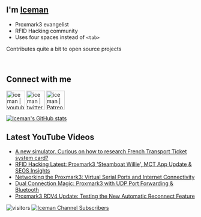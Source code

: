 ## I'm [Iceman][website]

- Proxmark3 evangelist
- RFID Hacking community
- Uses four spaces instead of `<tab>`

Contributes quite a bit to open source projects

<br />

## Connect with me

[<img align="left" alt="iceman | youtube" height="50px" src="https://upload.wikimedia.org/wikipedia/commons/0/09/YouTube_full-color_icon_%282017%29.svg" />][youtube]
[<img align="left" alt="iceman | twitter" height="50px" src="https://upload.wikimedia.org/wikipedia/commons/thumb/6/6b/Twitter_Logo_Blue.png/640px-Twitter_Logo_Blue.png" />][twitter]
[<img align="left" alt="iceman | Patreon" height="50px" src="https://upload.wikimedia.org/wikipedia/commons/5/5a/Patreon_logomark.svg" />][patreon]

<br /><br /><br />

[![Iceman's GitHub stats](https://github-readme-stats.vercel.app/api?username=iceman1001&show_icons=true&theme=calm)](https://github.com/anuraghazra/github-readme-stats)


## Latest YouTube Videos
<!-- YOUTUBE:START -->
- [A new simulator.    Curious on how to research French Transport Ticket system card?](https://www.youtube.com/watch?v=pQcF9c4MlH0)
- [RFID Hacking Latest:   Proxmark3 &#39;Steamboat Willie&#39;, MCT App Update &amp; SEOS Insights](https://www.youtube.com/watch?v=ZguDg2ZRjTc)
- [Networking the Proxmark3: Virtual Serial Ports and Internet Connectivity](https://www.youtube.com/watch?v=I9-FQTAMULQ)
- [Dual Connection Magic: Proxmark3 with UDP Port Forwarding &amp; Bluetooth](https://www.youtube.com/watch?v=ivKufk74kv4)
- [Proxmark3 RDV4 Update: Testing the New Automatic Reconnect Feature](https://www.youtube.com/watch?v=fyxnXoNRRdU)
<!-- YOUTUBE:END -->

[website]: http://www.icedev.se
[twitter]: https://twitter.com/herrmann1001
[youtube]: https://www.youtube.com/c/ChrisHerrmann1001
[patreon]: https://www.patreon.com/iceman1001


![visitors](https://visitor-badge.laobi.icu/badge?page_id=iceman1001.iceman1001)
[![Iceman Channel Subscribers](https://img.shields.io/youtube/channel/subscribers/UCwukH1pDTWsv2DuT18dE1RA)](https://www.youtube.com/@iceman1001/)

